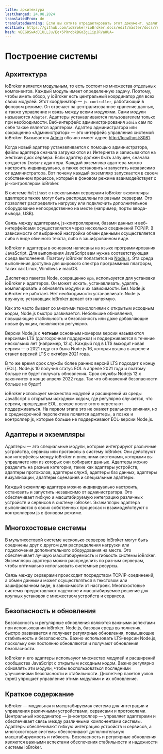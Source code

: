 ```yaml
---
title: архитектура
lastChanged: 24.08.2024
translatedFrom: de
translatedWarning: Если вы хотите отредактировать этот документ, удалите поле «translatedFrom», в противном случае этот документ будет снова автоматически переведен
editLink: https://github.com/ioBroker/ioBroker.docs/edit/master/docs/ru/basics/architecture.md
hash: vBEG8SwAdJ1ULLJu/Eq+5PRrcbkBGoZgL1ipJRVa8UA=
---
```

# Построение системы
## Архитектура
ioBroker является модульным, то есть состоит из множества отдельных компонентов. Каждый модуль имеет определенную задачу. Поэтому, чтобы иметь обзор, у ioBroker есть центральный координатор для всех своих модулей. Этот координатор — `js-controller`, работающий в фоновом режиме. Он отвечает за централизованное хранение данных, а также управление и связь между всеми модулями. Сами модули называются `Adapter`.
Адаптеры устанавливаются пользователем только при необходимости. Веб-интерфейс администрирования `admin` сам по себе также является адаптером. Адаптер администратора или сокращенно «Администратор» — это интерфейс управления системой ioBroker. Вызывается [Admin](https://www.iobroker.net/#de/documentation/admin/README.md) обычно имеет адрес [http://localhost:8081](http://localhost:8081).

Когда новый адаптер устанавливается с помощью администратора, файлы адаптера сначала загружаются из Интернета и записываются на жесткий диск сервера. Если адаптер должен быть запущен, сначала создается `Instanz` адаптера. Каждый экземпляр адаптера можно настроить индивидуально, а также остановить и запустить независимо от администратора. Вот почему каждый экземпляр запускается в своем собственном процессе, который в фоновом режиме взаимодействует с js-контроллером ioBroker.

В системе `Multihost` с несколькими серверами ioBroker экземпляры адаптеров также могут быть распределены по разным серверам. Это позволяет распределить нагрузку или подключить дополнительное оборудование непосредственно на месте (например, порты ввода-вывода, USB).

Связь между адаптерами, js-контроллерами, базами данных и веб-интерфейсами осуществляется через несколько соединений TCP/IP. В зависимости от выбранной настройки обмен данными осуществляется либо в виде обычного текста, либо в зашифрованном виде.

ioBroker и адаптеры в основном написаны на языке программирования JavaScript. Для выполнения JavaScript вам нужна соответствующая среда выполнения. Поэтому ioBroker полагается на [Node.js](https://github.com/nodesource/distributions#installation-instructions). Эта среда выполнения доступна для широкого спектра программных платформ, таких как Linux, Windows и macOS.

Диспетчер пакетов Node, сокращенно `npm`, используется для установки ioBroker и адаптеров. Он может искать, устанавливать, удалять, компилировать и обновлять модули и их зависимости.
Без Node.js ioBroker не работает. Нет необходимости устанавливать Node.js вручную; установщик ioBroker делает это напрямую.

Как это часто бывает со многими технологиями с открытым исходным кодом, Node.js быстро развивается. Небольшие обновления, повышающие стабильность и безопасность или даже добавляющие новые функции, появляются регулярно.

Версии Node.js с **четным** основным номером версии называются версиями LTS (долгосрочная поддержка) и поддерживаются в течение нескольких лет (например, 12.x). Каждый год в LTS выходит новая версия — в 2021 году это была Node.js 16, которая вышла в апреле и станет версией LTS с октября 2021 года.

В то же время срок службы более ранних версий LTS подходит к концу (EOL). Node.js 10 получил статус EOL в апреле 2021 года и поэтому больше не будет получать обновления. Срок службы Nodejs 12.x закончится в конце апреля 2022 года. Так что обновлений безопасности больше не будет!

ioBroker использует множество модулей и расширений из среды JavaScript с открытым исходным кодом, где регулярно случается, что версии, прошедшие EOL, вскоре после этого перестают поддерживаться. На первом этапе это не окажет реального влияния, но в среднесрочной перспективе появятся адаптеры, а позже и контроллер js, которые больше не поддерживают EOL-версии Node.js.

## Адаптеры и экземпляры
Адаптеры — это специальные модули, которые интегрируют различные устройства, сервисы или протоколы в систему ioBroker. Они действуют как интерфейсы между ioBroker и внешними системами, которыми вы управляете или из которых они собирают данные. Адаптеры можно разделить на разные категории, такие как адаптеры устройств, адаптеры протоколов, адаптеры служб, адаптеры баз данных, адаптеры визуализации, адаптеры сценариев и специальные адаптеры.

Каждый экземпляр адаптера можно индивидуально настроить, остановить и запустить независимо от администратора. Это обеспечивает гибкую и масштабируемую интеграцию различных устройств и сервисов в систему ioBroker. Экземпляры адаптера выполняются в своих собственных процессах и взаимодействуют с контроллером js в фоновом режиме.

## Многохостовые системы
В мультихостовой системе несколько серверов ioBroker могут быть соединены друг с другом для распределения нагрузки или подключения дополнительного оборудования на месте. Это обеспечивает лучшую масштабируемость и гибкость системы ioBroker. Экземпляры адаптера можно распределить по разным серверам, чтобы оптимально использовать системные ресурсы.

Связь между серверами происходит посредством TCP/IP-соединений, а обмен данными может осуществляться в текстовом или зашифрованном виде, в зависимости от настроек. Многохостовые системы предоставляют надежное и масштабируемое решение для крупных установок с множеством устройств и сервисов.

## Безопасность и обновления
Безопасность и регулярные обновления являются важными аспектами при использовании ioBroker. Node.js, базовая среда выполнения, быстро развивается и получает регулярные обновления, повышающие стабильность и безопасность. Важно использовать LTS-версии Node.js, поскольку они постоянно обновляются и получают обновления безопасности.

ioBroker и его адаптеры используют множество модулей и расширений сообщества JavaScript с открытым исходным кодом. Важно регулярно обновлять эти модули, чтобы воспользоваться последними улучшениями безопасности и стабильности. Диспетчер пакетов узлов (npm) упрощает управление этими модулями и их обновление.

## Краткое содержание
ioBroker — модульная и масштабируемая система для интеграции и управления различными устройствами, сервисами и протоколами. Центральный координатор — js-контроллер — управляет адаптерами и обеспечивает связь между различными компонентами системы. Адаптеры обеспечивают гибкую интеграцию устройств и сервисов, а многохостовые системы обеспечивают дополнительную масштабируемость и гибкость. Безопасность и регулярные обновления являются важными аспектами обеспечения стабильности и надежности системы ioBroker.
